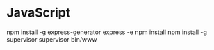# JavaScript
npm install -g express-generator
express -e
npm install
npm install -g supervisor
supervisor bin/www